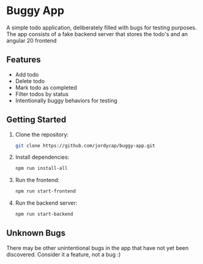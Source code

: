 # Buggy App

A simple todo application, deliberately filled with bugs for testing purposes.
The app consists of a fake backend server that stores the todo's and an angular 20 frontend

## Features

- Add todo
- Delete todo
- Mark todo as completed
- Filter todos by status
- Intentionally buggy behaviors for testing

## Getting Started

1. Clone the repository:
   ```bash
   git clone https://github.com/jordycap/buggy-app.git
   ```
2. Install dependencies:
   ```bash
   npm run install-all
   ```
3. Run the frontend:
   ```bash
   npm run start-frontend
   ```
4. Run the backend server:
   ```bash
   npm run start-backend
   ```


## Unknown Bugs

There may be other unintentional bugs in the app that have not yet been discovered. Consider it a feature, not a bug :)
